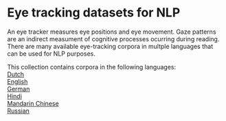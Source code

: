 # Eye tracking datasets for NLP

An eye tracker measures eye positions and eye movement. Gaze patterns are an indirect measument of cognitive processes ocurring during reading. There are many available eye-tracking corpora in multple languages that can be used for NLP purposes.

This collection contains corpora in the following languages:  
[Dutch](https://github.com/norahollenstein/cognitiveNLP-dataCollection/tree/master/eye-tracking/dutch#dutch-eye-tracking-datasets)  
[English](https://github.com/norahollenstein/cognitiveNLP-dataCollection/tree/master/eye-tracking/english#english-eye-tracking-datasets)  
[German](https://github.com/norahollenstein/cognitiveNLP-dataCollection/tree/master/eye-tracking/german#german-eye-tracking-datasets)  
[Hindi]()  
[Mandarin Chinese]()  
[Russian](https://github.com/norahollenstein/cognitiveNLP-dataCollection/tree/master/eye-tracking/russian#russian-eye-tracking-datasets)   


